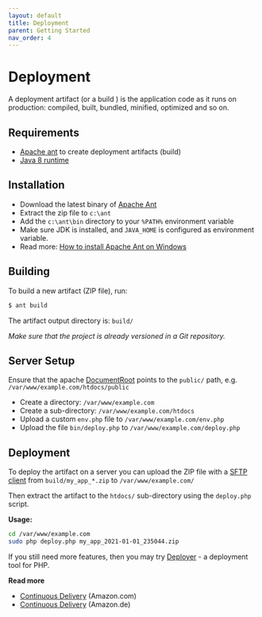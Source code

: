 ```yaml
---
layout: default
title: Deployment
parent: Getting Started
nav_order: 4
---
```


# Deployment

A deployment artifact (or a build ) is the application code as it runs on production: 
compiled, built, bundled, minified, optimized and so on.

## Requirements

* [Apache ant](https://ant.apache.org) to create deployment artifacts (build)
* [Java 8 runtime](https://www.java.com/en/download/manual.jsp)

## Installation

* Download the latest binary of [Apache Ant](https://ant.apache.org/bindownload.cgi)
* Extract the zip file to `c:\ant`
* Add the `c:\ant\bin` directory to your `%PATH%` environment variable
* Make sure JDK is installed, and `JAVA_HOME` is configured as environment variable.
* Read more: [How to install Apache Ant on Windows](https://mkyong.com/ant/how-to-install-apache-ant-on-windows/)

## Building

To build a new artifact (ZIP file), run:

``` bash
$ ant build
```

The artifact output directory is: `build/`

*Make sure that the project is already versioned in a Git repository.*

## Server Setup

Ensure that the apache [DocumentRoot](https://httpd.apache.org/docs/2.4/en/mod/core.html#documentroot) 
points to the `public/` path, e.g. `/var/www/example.com/htdocs/public`

* Create a directory: `/var/www/example.com`
* Create a sub-directory: `/var/www/example.com/htdocs`
* Upload a custom `env.php` file to `/var/www/example.com/env.php`
* Upload the file `bin/deploy.php` to `/var/www/example.com/deploy.php`

## Deployment

To deploy the artifact on a server you can upload the ZIP file with a [SFTP client](https://winscp.net) 
from `build/my_app_*.zip` to `/var/www/example.com/`

Then extract the artifact to the `htdocs/` sub-directory using the `deploy.php` script.

**Usage:**

```bash
cd /var/www/example.com
sudo php deploy.php my_app_2021-01-01_235044.zip
```

If you still need more features, then you may try [Deployer](https://deployer.org/) - a deployment tool for PHP.

**Read more** 

* [Continuous Delivery](https://www.amazon.com/dp/B003YMNVC0?tag=28031982-21) (Amazon.com)
* [Continuous Delivery](https://www.amazon.de/dp/B003YMNVC0?tag=28031982-21) (Amazon.de)
